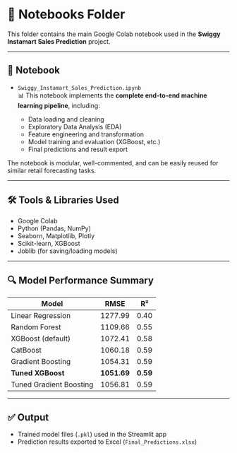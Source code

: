 # 📓 Notebooks Folder

This folder contains the main Google Colab notebook used in the **Swiggy Instamart Sales Prediction** project.

---

## 📘 Notebook

- `Swiggy_Instamart_Sales_Prediction.ipynb`  
  📊 This notebook implements the **complete end-to-end machine learning pipeline**, including:

  - Data loading and cleaning  
  - Exploratory Data Analysis (EDA)  
  - Feature engineering and transformation  
  - Model training and evaluation (XGBoost, etc.)  
  - Final predictions and result export  

The notebook is modular, well-commented, and can be easily reused for similar retail forecasting tasks.

---

## 🛠 Tools & Libraries Used

- Google Colab  
- Python (Pandas, NumPy)  
- Seaborn, Matplotlib, Plotly  
- Scikit-learn, XGBoost  
- Joblib (for saving/loading models)

---

## 🔍 Model Performance Summary

| Model                   | RMSE     | R²   |
|-------------------------|----------|------|
| Linear Regression       | 1277.99  | 0.40 |
| Random Forest           | 1109.66  | 0.55 |
| XGBoost (default)       | 1072.41  | 0.58 |
| CatBoost                | 1060.18  | 0.59 |
| Gradient Boosting       | 1054.31  | 0.59 |
| **Tuned XGBoost**       | **1051.69** | **0.59** |
| Tuned Gradient Boosting | 1056.81  | 0.59 |

---

## ✅ Output

- Trained model files (`.pkl`) used in the Streamlit app  
- Prediction results exported to Excel (`Final_Predictions.xlsx`)


